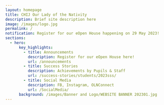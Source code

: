 ```yaml
---
layout: homepage
title: CHIJ Our Lady of the Nativity
description: Brief site description here
image: /images/logo.jpg
permalink: /
notification: Register for our eOpen House happening on 29 May 2023!
sections:
  - hero:
      key_highlights:
        - title: Announcements
          description: Register for our eOpen House here!
          url: /announcements
        - title: Success Stories
          description: Achievements by Pupils & Staff
          url: /success-stories/students/2023sss/
        - title: Social Media
          description: FB, Instagram, OLNConnect
          url: /SocialMedia/
      background: /images/Banner and Logo/WEBSITE BANNER 202301.jpg
---
```

